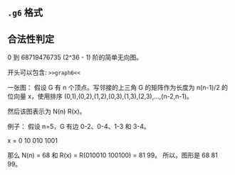 `.g6` 格式
---------

## 合法性判定

0 到 68719476735 (2^36 - 1) 阶的简单无向图。

开头可以包含: `>>graph6<<`

一张图：
假设 G 有 n 个顶点。写邻接的上三角
G 的矩阵作为长度为 n(n-1)/2 的位向量 x，使用排序
(0,1),(0,2),(1,2),(0,3),(1,3),(2,3),...,(n-2,n-1)。

然后该图表示为 N(n) R(x)。

例子：
假设 n=5，G 有边 0-2、0-4、1-3 和 3-4。

x = 0 10 010 1001

那么 N(n) = 68 和 R(x) = R(010010 100100) = 81 99。
所以，图形是 68 81 99。
